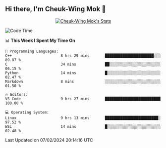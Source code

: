 ## Hi there, I'm Cheuk-Wing Mok 👋

<!--
**mozro0327/mozro0327** is a ✨ _special_ ✨ repository because its `README.md` (this file) appears on your GitHub profile.

Here are some ideas to get you started:

- 🔭 I’m currently working on ...
- 🌱 I’m currently learning ...
- 👯 I’m looking to collaborate on ...
- 🤔 I’m looking for help with ...
- 💬 Ask me about ...
- 📫 How to reach me: ...
- 😄 Pronouns: ...
- ⚡ Fun fact: ...
-->

<p align="center">
  <a href="https://github.com/mozro0327" class="rich-diff-level-one">
    <img src="https://github-readme-stats.vercel.app/api?username=mozro0327&title_color=333&text_color=777" alt="Cheuk-Wing Mok's Stats" >
    <!-- &hide=issues
    <img src="https://github-readme-stats.vercel.app/api?username=mozro0327&hide=issues&title_color=333&text_color=777" alt="Cheuk-Wing Mok's Stats" >
    -->
  </a>
</p>

<!--START_SECTION:waka-->
![Code Time](http://img.shields.io/badge/Code%20Time-2%2C316%20hrs%2037%20mins-blue)

📊 **This Week I Spent My Time On** 

```text
💬 Programming Languages: 
C++                      8 hrs 29 mins       ██████████████████████░░░   89.87 % 
C                        34 mins             ██░░░░░░░░░░░░░░░░░░░░░░░   06.15 % 
Python                   14 mins             █░░░░░░░░░░░░░░░░░░░░░░░░   02.47 % 
Markdown                 8 mins              ░░░░░░░░░░░░░░░░░░░░░░░░░   01.50 % 

🔥 Editors: 
VS Code                  9 hrs 27 mins       █████████████████████████   100.00 % 

💻 Operating System: 
Linux                    9 hrs 13 mins       ████████████████████████░   97.52 % 
WSL                      14 mins             █░░░░░░░░░░░░░░░░░░░░░░░░   02.48 % 
```


 Last Updated on 07/02/2024 20:14:16 UTC
<!--END_SECTION:waka-->
